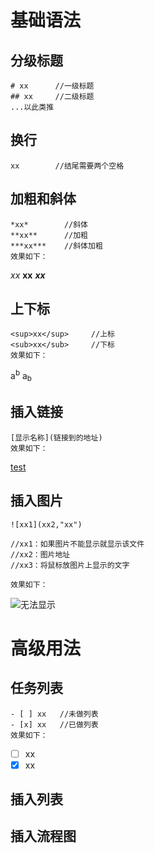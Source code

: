 # 基础语法
## 分级标题
```
# xx      //一级标题
## xx     //二级标题
...以此类推
```
## 换行
```
xx        //结尾需要两个空格
```
## 加粗和斜体
```
*xx*        //斜体
**xx**      //加粗
***xx***    //斜体加粗
效果如下：
```
*xx*
**xx**
***xx***
## 上下标
```
<sup>xx</sup>     //上标
<sub>xx</sub>     //下标
效果如下：
```
a<sup>b</sup>
a<sub>b</sub>
## 插入链接
```
[显示名称](链接到的地址)
效果如下：
```
[test](http://baidu.com)
## 插入图片
```
![xx1](xx2,"xx")

//xx1：如果图片不能显示就显示该文件
//xx2：图片地址
//xx3：将鼠标放图片上显示的文字

效果如下：
```
![无法显示](http://zh.mweb.im/asset/img/set-up-git.gif "图片Title")
# 高级用法
## 任务列表
```
- [ ] xx   //未做列表
- [x] xx   //已做列表
效果如下：
```
- [ ] xx
- [x] xx  

## 插入列表
## 插入流程图
